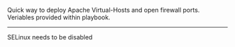 Quick way to deploy Apache Virtual-Hosts and open firewall ports.
Veriables provided within playbook.

***
SELinux needs to be disabled
